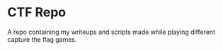 # CTF Repo
A repo containing my writeups and scripts made while playing different capture the flag games. 

